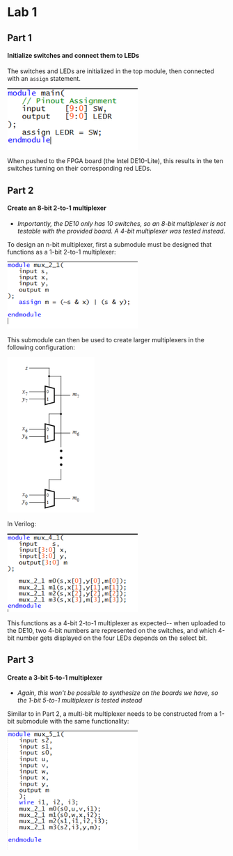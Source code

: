 # Lab 1

## Part 1
#### Initialize switches and connect them to LEDs
The switches and LEDs are initialized in the top module, then connected with an `assign` statement.

<img src="img/code_sc1.png" width = 300/>

When pushed to the FPGA board (the Intel DE10-Lite), this results in the ten switches turning on their corresponding red LEDs.

## Part 2
#### Create an 8-bit 2-to-1 multiplexer
- *Importantly, the DE10 only has 10 switches, so an 8-bit multiplexer is not testable with the provided board. A 4-bit multiplexer was tested instead.*

To design an n-bit multiplexer, first a submodule must be designed that functions as a 1-bit 2-to-1 multiplexer:

<img src="img/code_sc2.png" width = 300/>

This submodule can then be used to create larger multiplexers in the following configuration:

<img src="img/sch_sc1.png" width = 200/> 

In Verilog:

<img src="img/code_sc3.png" width = 300/>

This functions as a 4-bit 2-to-1 multiplexer as expected-- when uploaded to the DE10, two 4-bit numbers are represented on the switches, and which 4-bit number gets displayed on the four LEDs depends on the select bit.

## Part 3
#### Create a 3-bit 5-to-1 multiplexer
- *Again, this won't be possible to synthesize on the boards we have, so the 1-bit 5-to-1 multiplexer is tested instead*

Similar to in Part 2, a multi-bit multiplexer needs to be constructed from a 1-bit submodule with the same functionality:

<img src="img/code_sc5.png" width = 300/>

